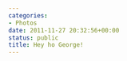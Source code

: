 ```yaml
---
categories:
- Photos
date: 2011-11-27 20:32:56+00:00
status: public
title: Hey ho George!
---
```






